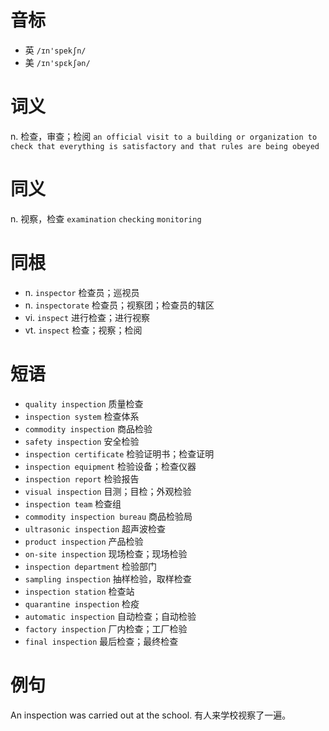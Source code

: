 # 音标

- 英 `/ɪn'spekʃn/`
- 美 `/ɪn'spɛkʃən/`

# 词义

n. 检查，审查；检阅
`an official visit to a building or organization to check that everything is satisfactory and that rules are being obeyed`

# 同义

n. 视察，检查
`examination` `checking` `monitoring`

# 同根

- n. `inspector` 检查员；巡视员
- n. `inspectorate` 检查员；视察团；检查员的辖区
- vi. `inspect` 进行检查；进行视察
- vt. `inspect` 检查；视察；检阅

# 短语

- `quality inspection` 质量检查
- `inspection system` 检查体系
- `commodity inspection` 商品检验
- `safety inspection` 安全检验
- `inspection certificate` 检验证明书；检查证明
- `inspection equipment` 检验设备；检查仪器
- `inspection report` 检验报告
- `visual inspection` 目测；目检；外观检验
- `inspection team` 检查组
- `commodity inspection bureau` 商品检验局
- `ultrasonic inspection` 超声波检查
- `product inspection` 产品检验
- `on-site inspection` 现场检查；现场检验
- `inspection department` 检验部门
- `sampling inspection` 抽样检验，取样检查
- `inspection station` 检查站
- `quarantine inspection` 检疫
- `automatic inspection` 自动检查；自动检验
- `factory inspection` 厂内检查；工厂检验
- `final inspection` 最后检查；最终检查

# 例句

An inspection was carried out at the school.
有人来学校视察了一遍。


